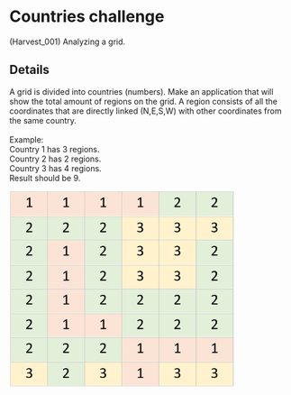 # Countries challenge
(Harvest_001) Analyzing a grid.

## Details
A grid is divided into countries (numbers). Make an application that will show the total amount of regions on the grid.
A region consists of all the coordinates that are directly linked (N,E,S,W) with other coordinates from the same country.
<br />
<br />
Example:<br />
Country 1 has 3 regions.<br />
Country 2 has 2 regions.<br />
Country 3 has 4 regions.<br />
Result should be 9.<br />

<img src="Countries.png" width="400" />
